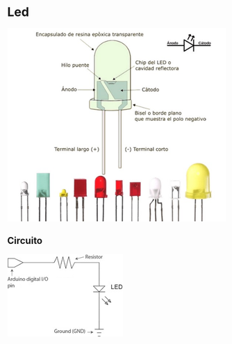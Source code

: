 # Led

![LED](https://github.com/eCanayUnsam/Labo-1/blob/main/Imagenes/led.jpg)

## Circuito
![Circuito](https://github.com/eCanayUnsam/Labo-1/blob/main/Imagenes/CircuitoLed.jpg)
